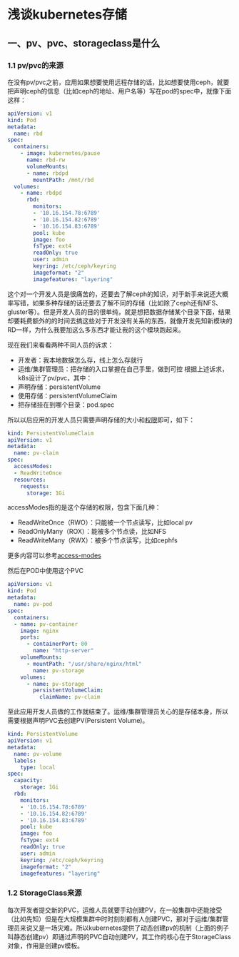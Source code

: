 
# 浅谈kubernetes存储

## 一、pv、pvc、storageclass是什么

### 1.1 pv/pvc的来源

在没有pv/pvc之前，应用如果想要使用远程存储的话，比如想要使用ceph，就要把声明ceph的信息（比如ceph的地址、用户名等）写在pod的spec中，就像下面这样：
```yaml
apiVersion: v1
kind: Pod
metadata:
  name: rbd
spec:
  containers:
    - image: kubernetes/pause
      name: rbd-rw
      volumeMounts:
      - name: rbdpd
        mountPath: /mnt/rbd
  volumes:
    - name: rbdpd
      rbd:
        monitors:
        - '10.16.154.78:6789'
        - '10.16.154.82:6789'
        - '10.16.154.83:6789'
        pool: kube
        image: foo
        fsType: ext4
        readOnly: true
        user: admin
        keyring: /etc/ceph/keyring
        imageformat: "2"
        imagefeatures: "layering" 
```

这个对一个开发人员是很痛苦的，还要去了解ceph的知识，对于新手来说还大概率写错，如果多种存储的话还要去了解不同的存储（比如除了ceph还有NFS、gluster等）。但是开发人员的目的很单纯，就是想把数据存储某个目录下面，结果却要耗费额外的的时间去搞这些对于开发没有关系的东西，就像开发先知新模块的RD一样，为什么我要加这么多东西才能让我的这个模块跑起来。


现在我们来看看两种不同人员的诉求：
- 开发者：我本地数据怎么存，线上怎么存就行
- 运维/集群管理员：把存储的入口掌握在自己手里，做到可控
根据上述诉求，k8s设计了pv/pvc，其中：
- 声明存储：persistentVolume
- 使用存储：persistentVolumeClaim
- 把存储挂在到哪个目录：pod.spec

所以以后应用的开发人员只需要声明存储的大小和[权限](https://kubernetes.io/docs/concepts/storage/persistent-volumes/#access-modes)即可，如下：
```yaml
kind: PersistentVolumeClaim
apiVersion: v1
metadata:
  name: pv-claim
spec:
  accessModes:
  - ReadWriteOnce
  resources:
    requests:
      storage: 1Gi
```

accessModes指的是这个存储的权限，包含下面几种：
- ReadWriteOnce（RWO）：只能被一个节点读写，比如local pv
- ReadOnlyMany（ROX）：能被多个节点读，比如NFS
- ReadWriteMany（RWX）：被多个节点读写，比如cephfs

更多内容可以参考[access-modes](https://kubernetes.io/docs/concepts/storage/persistent-volumes/#access-modes)

然后在POD中使用这个PVC
```yaml
apiVersion: v1
kind: Pod
metadata:
  name: pv-pod
spec:
  containers:
  - name: pv-container
    image: nginx
    ports:
      - containerPort: 80
        name: "http-server"
    volumeMounts:
      - mountPath: "/usr/share/nginx/html"
        name: pv-storage
    volumes:
      - name: pv-storage
        persistentVolumeClaim:
          claimName: pv-claim
```

至此应用开发人员做的工作就结束了。运维/集群管理员关心的是存储本身，所以需要根据声明PVC去创建PV(Persistent Volume)。
```yaml
kind: PersistentVolume
apiVersion: v1
metadata:
  name: pv-volume
  labels:
    type: local
spec:
  capacity:
    storage: 1Gi
  rbd:
    monitors:
    - '10.16.154.78:6789'
    - '10.16.154.82:6789'
    - '10.16.154.83:6789'
    pool: kube
    image: foo
    fsType: ext4
    readOnly: true
    user: admin
    keyring: /etc/ceph/keyring
    imageformat: "2"
    imagefeatures: "layering"
```
### 1.2 StorageClass来源

每次开发者提交新的PVC，运维人员就要手动创建PV，在一般集群中还能接受（比如先知）但是在大规模集群中时时刻刻都有人创建PVC，那对于运维/集群管理员来说又是一场灾难。所以kubernetes提供了动态创建pv的机制（上面的例子叫静态创建pv）即通过声明的PVC自动创建PV，其工作的核心在于StorageClass对象，作用是创建pv模板。

